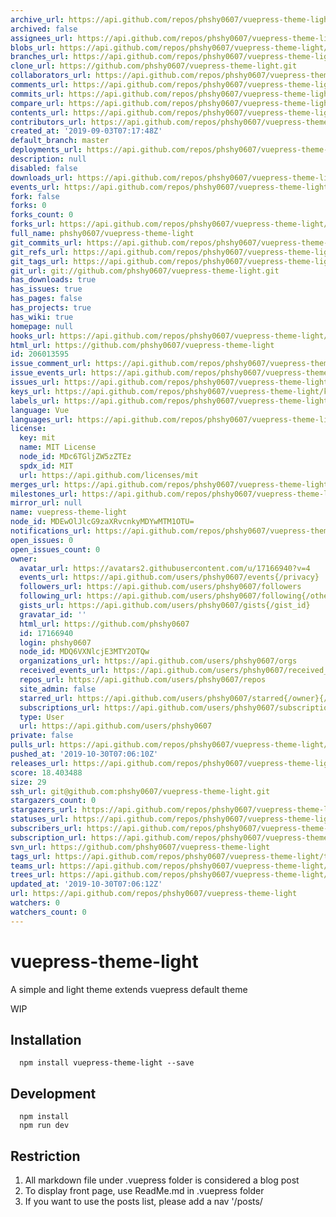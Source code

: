 ```yaml
---
archive_url: https://api.github.com/repos/phshy0607/vuepress-theme-light/{archive_format}{/ref}
archived: false
assignees_url: https://api.github.com/repos/phshy0607/vuepress-theme-light/assignees{/user}
blobs_url: https://api.github.com/repos/phshy0607/vuepress-theme-light/git/blobs{/sha}
branches_url: https://api.github.com/repos/phshy0607/vuepress-theme-light/branches{/branch}
clone_url: https://github.com/phshy0607/vuepress-theme-light.git
collaborators_url: https://api.github.com/repos/phshy0607/vuepress-theme-light/collaborators{/collaborator}
comments_url: https://api.github.com/repos/phshy0607/vuepress-theme-light/comments{/number}
commits_url: https://api.github.com/repos/phshy0607/vuepress-theme-light/commits{/sha}
compare_url: https://api.github.com/repos/phshy0607/vuepress-theme-light/compare/{base}...{head}
contents_url: https://api.github.com/repos/phshy0607/vuepress-theme-light/contents/{+path}
contributors_url: https://api.github.com/repos/phshy0607/vuepress-theme-light/contributors
created_at: '2019-09-03T07:17:48Z'
default_branch: master
deployments_url: https://api.github.com/repos/phshy0607/vuepress-theme-light/deployments
description: null
disabled: false
downloads_url: https://api.github.com/repos/phshy0607/vuepress-theme-light/downloads
events_url: https://api.github.com/repos/phshy0607/vuepress-theme-light/events
fork: false
forks: 0
forks_count: 0
forks_url: https://api.github.com/repos/phshy0607/vuepress-theme-light/forks
full_name: phshy0607/vuepress-theme-light
git_commits_url: https://api.github.com/repos/phshy0607/vuepress-theme-light/git/commits{/sha}
git_refs_url: https://api.github.com/repos/phshy0607/vuepress-theme-light/git/refs{/sha}
git_tags_url: https://api.github.com/repos/phshy0607/vuepress-theme-light/git/tags{/sha}
git_url: git://github.com/phshy0607/vuepress-theme-light.git
has_downloads: true
has_issues: true
has_pages: false
has_projects: true
has_wiki: true
homepage: null
hooks_url: https://api.github.com/repos/phshy0607/vuepress-theme-light/hooks
html_url: https://github.com/phshy0607/vuepress-theme-light
id: 206013595
issue_comment_url: https://api.github.com/repos/phshy0607/vuepress-theme-light/issues/comments{/number}
issue_events_url: https://api.github.com/repos/phshy0607/vuepress-theme-light/issues/events{/number}
issues_url: https://api.github.com/repos/phshy0607/vuepress-theme-light/issues{/number}
keys_url: https://api.github.com/repos/phshy0607/vuepress-theme-light/keys{/key_id}
labels_url: https://api.github.com/repos/phshy0607/vuepress-theme-light/labels{/name}
language: Vue
languages_url: https://api.github.com/repos/phshy0607/vuepress-theme-light/languages
license:
  key: mit
  name: MIT License
  node_id: MDc6TGljZW5zZTEz
  spdx_id: MIT
  url: https://api.github.com/licenses/mit
merges_url: https://api.github.com/repos/phshy0607/vuepress-theme-light/merges
milestones_url: https://api.github.com/repos/phshy0607/vuepress-theme-light/milestones{/number}
mirror_url: null
name: vuepress-theme-light
node_id: MDEwOlJlcG9zaXRvcnkyMDYwMTM1OTU=
notifications_url: https://api.github.com/repos/phshy0607/vuepress-theme-light/notifications{?since,all,participating}
open_issues: 0
open_issues_count: 0
owner:
  avatar_url: https://avatars2.githubusercontent.com/u/17166940?v=4
  events_url: https://api.github.com/users/phshy0607/events{/privacy}
  followers_url: https://api.github.com/users/phshy0607/followers
  following_url: https://api.github.com/users/phshy0607/following{/other_user}
  gists_url: https://api.github.com/users/phshy0607/gists{/gist_id}
  gravatar_id: ''
  html_url: https://github.com/phshy0607
  id: 17166940
  login: phshy0607
  node_id: MDQ6VXNlcjE3MTY2OTQw
  organizations_url: https://api.github.com/users/phshy0607/orgs
  received_events_url: https://api.github.com/users/phshy0607/received_events
  repos_url: https://api.github.com/users/phshy0607/repos
  site_admin: false
  starred_url: https://api.github.com/users/phshy0607/starred{/owner}{/repo}
  subscriptions_url: https://api.github.com/users/phshy0607/subscriptions
  type: User
  url: https://api.github.com/users/phshy0607
private: false
pulls_url: https://api.github.com/repos/phshy0607/vuepress-theme-light/pulls{/number}
pushed_at: '2019-10-30T07:06:10Z'
releases_url: https://api.github.com/repos/phshy0607/vuepress-theme-light/releases{/id}
score: 18.403488
size: 29
ssh_url: git@github.com:phshy0607/vuepress-theme-light.git
stargazers_count: 0
stargazers_url: https://api.github.com/repos/phshy0607/vuepress-theme-light/stargazers
statuses_url: https://api.github.com/repos/phshy0607/vuepress-theme-light/statuses/{sha}
subscribers_url: https://api.github.com/repos/phshy0607/vuepress-theme-light/subscribers
subscription_url: https://api.github.com/repos/phshy0607/vuepress-theme-light/subscription
svn_url: https://github.com/phshy0607/vuepress-theme-light
tags_url: https://api.github.com/repos/phshy0607/vuepress-theme-light/tags
teams_url: https://api.github.com/repos/phshy0607/vuepress-theme-light/teams
trees_url: https://api.github.com/repos/phshy0607/vuepress-theme-light/git/trees{/sha}
updated_at: '2019-10-30T07:06:12Z'
url: https://api.github.com/repos/phshy0607/vuepress-theme-light
watchers: 0
watchers_count: 0
---
```


# vuepress-theme-light

A simple and light theme extends vuepress default theme

WIP

## Installation
```
  npm install vuepress-theme-light --save
```

## Development

```
  npm install
  npm run dev
```

## Restriction
1. All markdown file under .vuepress folder is considered a blog post
2. To display front page, use ReadMe.md in .vuepress folder
3. If you want to use the posts list, please add a nav '/posts/



